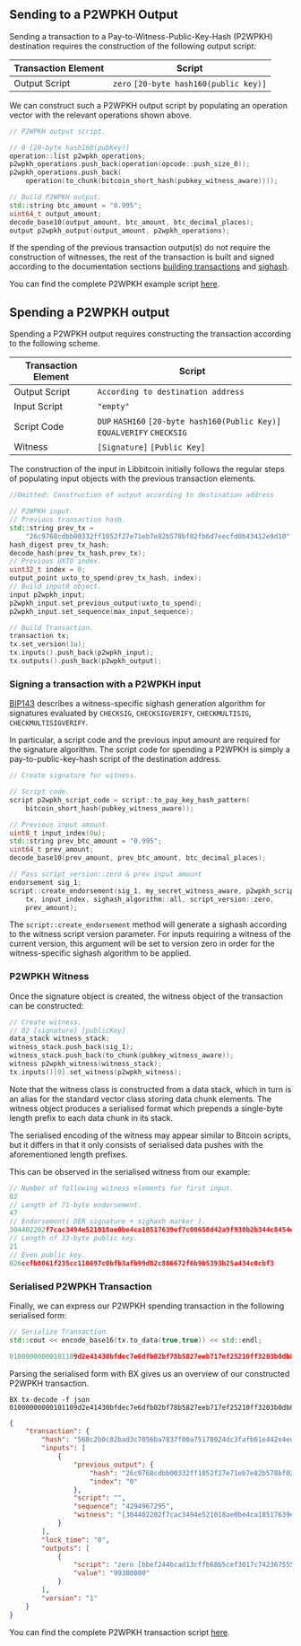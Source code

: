 ## Sending to a P2WPKH Output
Sending a transaction to a Pay-to-Witness-Public-Key-Hash (P2WPKH) destination requires the construction of the following output script:

| Transaction Element | Script							                   |
| --------------------|----------------------------------------|
| Output Script       | `zero` `[20-byte hash160(public key)]` |

We can construct such a P2WPKH output script by populating an operation vector with the relevant operations shown above.

```c++
// P2WPKH output script.

// 0 [20-byte hash160(pubKey)]
operation::list p2wpkh_operations;
p2wpkh_operations.push_back(operation(opcode::push_size_0));
p2wpkh_operations.push_back(
    operation(to_chunk(bitcoin_short_hash(pubkey_witness_aware))));

// Build P2WPKH output.
std::string btc_amount = "0.995";
uint64_t output_amount;
decode_base10(output_amount, btc_amount, btc_decimal_places);
output p2wpkh_output(output_amount, p2wpkh_operations);
```

If the spending of the previous transaction output(s) do not require the construction of witnesses, the rest of the transaction is built and signed according to the documentation sections [building transactions](https://github.com/libbitcoin/libbitcoin/wiki/Building-Transactions) and [sighash](https://github.com/libbitcoin/libbitcoin/wiki/Sighash-&-TX-Signing).

You can find the complete P2WPKH example script [here](https://github.com/libbitcoin/libbitcoin/wiki/Examples:-Transactions-with-Input-Witnesses).

## Spending a P2WPKH output

Spending a P2WPKH output requires constructing the transaction according to the following scheme.

| Transaction Element | Script							                                                    |
| --------------------|-------------------------------------------------------------------------|
| Output Script       | `According to destination address` 																      |
| Input Script 	      | `"empty"`																													      |
| Script Code 	      | `DUP` `HASH160` `[20-byte hash160(Public Key)]` `EQUALVERIFY` `CHECKSIG`|
| Witness 		        | `[Signature]` `[Public Key]` 																						|

The construction of the input in Libbitcoin initially follows the regular steps of populating input objects with the previous transaction elements.

```c++
//Omitted: Construction of output according to destination address
```
```c++
// P2WPKH input.
// Previous transaction hash.
std::string prev_tx =
    "26c9768cdbb00332ff1052f27e71eb7e82b578bf02fb6d7eecfd0b43412e9d10";
hash_digest prev_tx_hash;
decode_hash(prev_tx_hash,prev_tx);
// Previous UXTO index.
uint32_t index = 0;
output_point uxto_to_spend(prev_tx_hash, index);
// Build input0 object.
input p2wpkh_input;
p2wpkh_input.set_previous_output(uxto_to_spend);
p2wpkh_input.set_sequence(max_input_sequence);

// Build Transaction.
transaction tx;
tx.set_version(1u);
tx.inputs().push_back(p2wpkh_input);
tx.outputs().push_back(p2wpkh_output);
```

### Signing a transaction with a P2WPKH input

[BIP143](https://github.com/bitcoin/bips/blob/master/bip-0143.mediawiki) describes a witness-specific sighash generation algorithm for signatures evaluated by `CHECKSIG`, `CHECKSIGVERIFY`, `CHECKMULTISIG`, `CHECKMULTISIGVERIFY`.  

In particular, a script code and the previous input amount are required for the signature algorithm. The script code for spending a P2WPKH is simply a pay-to-public-key-hash script of the destination address.

```c++
// Create signature for witness.

// Script code.
script p2wpkh_script_code = script::to_pay_key_hash_pattern(
    bitcoin_short_hash(pubkey_witness_aware));

// Previous input amount.
uint8_t input_index(0u);
std::string prev_btc_amount = "0.995";
uint64_t prev_amount;
decode_base10(prev_amount, prev_btc_amount, btc_decimal_places);

// Pass script_version::zero & prev input amount
endorsement sig_1;
script::create_endorsement(sig_1, my_secret_witness_aware, p2wpkh_script_code,
    tx, input_index, sighash_algorithm::all, script_version::zero,
    prev_amount);
```
The `script::create_endorsement` method will generate a sighash according to the witness script version parameter. For inputs requiring a witness of the current version, this argument will be set to version zero in order for the witness-specific sighash algorithm to be applied.

### P2WPKH Witness

Once the signature object is created, the witness object of the transaction can be constructed:

```c++
// Create witness.
// 02 [signature] [publicKey]
data_stack witness_stack;
witness_stack.push_back(sig_1);
witness_stack.push_back(to_chunk(pubkey_witness_aware));
witness p2wpkh_witness(witness_stack);
tx.inputs()[0].set_witness(p2wpkh_witness);
```

Note that the witness class is constructed from a data stack, which in turn is an alias for the standard vector class storing data chunk elements. The witness object produces a serialised format which prepends a single-byte length prefix to each data chunk in its stack.

The serialised encoding of the witness may appear similar to Bitcoin scripts, but it differs in that it only consists of serialised data pushes with the aforementioned length prefixes.

This can be observed in the serialised witness from our example:

```c++
// Number of following witness elements for first input.
02
// Length of 71-byte endorsement.
47
// Endorsement( DER signature + sighash marker ).
304402202f7cac3494e521018ae0be4ca18517639ef7c00658d42a9f938b2b344c8454e2022039a54218832fad5d14b331329d9042c51ee6be287e95e49ee5b96fda1f5ce13f01
// Length of 33-byte public key.
21
// Even public key.
026ccfb8061f235cc110697c0bfb3afb99d82c886672f6b9b5393b25a434c0cbf3
```

### Serialised P2WPKH Transaction

Finally, we can express our P2WPKH spending transaction in the following serialised form:
```c++
// Serialize Transaction.
std::cout << encode_base16(tx.to_data(true,true)) << std::endl;
```

```c++
01000000000101109d2e41430bfdec7e6dfb02bf78b5827eeb717ef25210ff3203b0db8c76c9260000000000ffffffff01a032eb0500000000160014bbef244bcad13cffb68b5cef3017c742367555220247304402202f7cac3494e521018ae0be4ca18517639ef7c00658d42a9f938b2b344c8454e2022039a54218832fad5d14b331329d9042c51ee6be287e95e49ee5b96fda1f5ce13f0121026ccfb8061f235cc110697c0bfb3afb99d82c886672f6b9b5393b25a434c0cbf300000000
```
Parsing the serialised form with BX gives us an overview of our constructed P2WPKH transaction.
```
BX tx-decode -f json 01000000000101109d2e41430bfdec7e6dfb02bf78b5827eeb717ef25210ff3203b0db8c76c9260000000000ffffffff01a032eb0500000000160014bbef244bcad13cffb68b5cef3017c742367555220247304402202f7cac3494e521018ae0be4ca18517639ef7c00658d42a9f938b2b344c8454e2022039a54218832fad5d14b331329d9042c51ee6be287e95e49ee5b96fda1f5ce13f0121026ccfb8061f235cc110697c0bfb3afb99d82c886672f6b9b5393b25a434c0cbf300000000
```
```json
{
    "transaction": {
        "hash": "568c2b0c82bad3c7056ba7837f00a75178024dc3fafb61e442e4ee18bb31a5c2",
        "inputs": [
            {
                "previous_output": {
                    "hash": "26c9768cdbb00332ff1052f27e71eb7e82b578bf02fb6d7eecfd0b43412e9d10",
                    "index": "0"
                },
                "script": "",
                "sequence": "4294967295",
                "witness": "[304402202f7cac3494e521018ae0be4ca18517639ef7c00658d42a9f938b2b344c8454e2022039a54218832fad5d14b331329d9042c51ee6be287e95e49ee5b96fda1f5ce13f01] [026ccfb8061f235cc110697c0bfb3afb99d82c886672f6b9b5393b25a434c0cbf3]"
            }
        ],
        "lock_time": "0",
        "outputs": [
            {
                "script": "zero [bbef244bcad13cffb68b5cef3017c74236755522]",
                "value": "99300000"
            }
        ],
        "version": "1"
    }
}
```
You can find the complete P2WPKH transaction script [here](https://github.com/libbitcoin/libbitcoin/wiki/Examples:-Transactions-with-Input-Witnesses).
